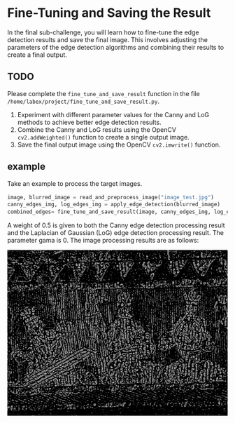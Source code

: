 # Fine-Tuning and Saving the Result

In the final sub-challenge, you will learn how to fine-tune the edge detection results and save the final image. This involves adjusting the parameters of the edge detection algorithms and combining their results to create a final output.

## TODO

Please complete the `fine_tune_and_save_result` function in the file `/home/labex/project/fine_tune_and_save_result.py`.

1. Experiment with different parameter values for the Canny and LoG methods to achieve better edge detection results.
2. Combine the Canny and LoG results using the OpenCV `cv2.addWeighted()` function to create a single output image.
3. Save the final output image using the OpenCV `cv2.imwrite()` function.

## example

Take an example to process the target images.

```python
image, blurred_image = read_and_preprocess_image("image_test.jpg")
canny_edges_img, log_edges_img = apply_edge_detection(blurred_image)
combined_edges= fine_tune_and_save_result(image, canny_edges_img, log_edges_img,"combined_edge_image.jpg")
```

A weight of 0.5 is given to both the Canny edge detection processing result and the Laplacian of Gaussian (LoG) edge detection processing result.
The parameter gama is 0.
The image processing results are as follows:

![example_image2](assets/combine_edges_image.jpg)
